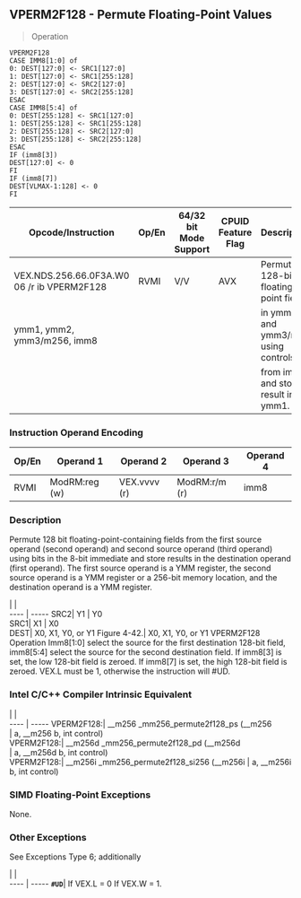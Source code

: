 ## VPERM2F128  -  Permute Floating-Point Values

> Operation

``` slim
VPERM2F128
CASE IMM8[1:0] of
0: DEST[127:0] <- SRC1[127:0]
1: DEST[127:0] <- SRC1[255:128]
2: DEST[127:0] <- SRC2[127:0]
3: DEST[127:0] <- SRC2[255:128]
ESAC
CASE IMM8[5:4] of
0: DEST[255:128] <- SRC1[127:0]
1: DEST[255:128] <- SRC1[255:128]
2: DEST[255:128] <- SRC2[127:0]
3: DEST[255:128] <- SRC2[255:128]
ESAC
IF (imm8[3])
DEST[127:0] <- 0
FI
IF (imm8[7])
DEST[VLMAX-1:128] <- 0
FI

```

 Opcode/Instruction                        | Op/En| 64/32 bit Mode Support| CPUID Feature Flag| Description                          
 ---  | --- | --- | --- | ---
 VEX.NDS.256.66.0F3A.W0 06 /r ib VPERM2F128| RVMI | V/V                   | AVX               | Permute 128-bit floating-point fields
 ymm1, ymm2, ymm3/m256, imm8               |      |                       |                   | in ymm2 and ymm3/mem using controls  
                                           |      |                       |                   | from imm8 and store result in ymm1.  

### Instruction Operand Encoding
 Op/En| Operand 1    | Operand 2   | Operand 3    | Operand 4
 ---  | --- | --- | --- | ---
 RVMI | ModRM:reg (w)| VEX.vvvv (r)| ModRM:r/m (r)| imm8     

### Description
Permute 128 bit floating-point-containing fields from the first source operand
(second operand) and second source operand (third operand) using bits in the
8-bit immediate and store results in the destination operand (first operand).
The first source operand is a YMM register, the second source operand is a YMM
register or a 256-bit memory location, and the destination operand is a YMM
register.

   | |  
---- | -----
 SRC2| Y1                            | Y0                                    
 SRC1| X1                            | X0                                    
 DEST| X0, X1, Y0, or Y1 Figure 4-42.| X0, X1, Y0, or Y1 VPERM2F128 Operation
Imm8[1:0] select the source for the first destination 128-bit field, imm8[5:4]
select the source for the second destination field. If imm8[3] is set, the low
128-bit field is zeroed. If imm8[7] is set, the high 128-bit field is zeroed.
VEX.L must be 1, otherwise the instruction will #UD.



### Intel C/C++ Compiler Intrinsic Equivalent
   | |  
---- | -----
 VPERM2F128:| __m256 _mm256_permute2f128_ps (__m256     
            | a, __m256 b, int control)                 
 VPERM2F128:| __m256d _mm256_permute2f128_pd (__m256d   
            | a, __m256d b, int control)                
 VPERM2F128:| __m256i _mm256_permute2f128_si256 (__m256i
            | a, __m256i b, int control)                

### SIMD Floating-Point Exceptions
None.


### Other Exceptions
See Exceptions Type 6; additionally

   | |  
---- | -----
 **``#UD``**| If VEX.L = 0 If VEX.W = 1.
